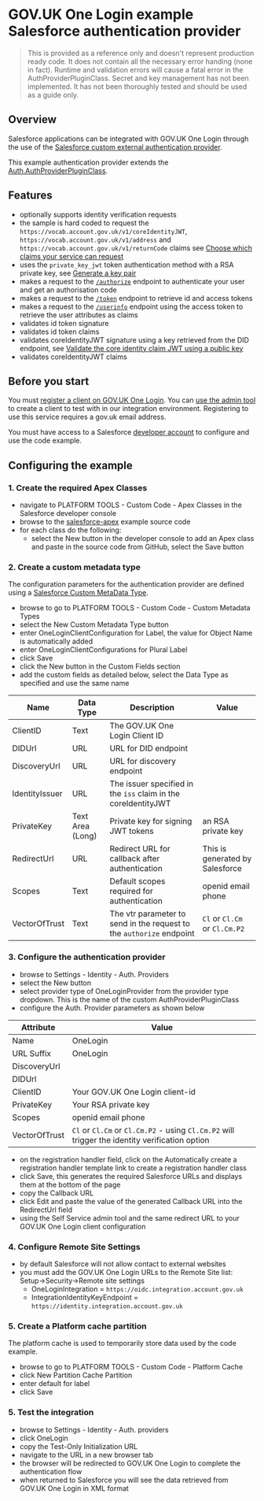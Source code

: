 # GOV.UK One Login example Salesforce authentication provider

> This is provided as a reference only and doesn't represent production ready code. It does not contain all the necessary error handing (none in fact). Runtime and validation errors will cause a fatal error in the AuthProviderPluginClass. Secret and key management has not been implemented. It has not been thoroughly tested and should be used as a guide only.

## Overview

 Salesforce applications can be integrated with GOV.UK One Login through the use of the [Salesforce custom external authentication provider](https://help.salesforce.com/s/articleView?id=sf.sso_provider_plugin_custom.htm&type=5).

 This example authentication provider extends the [Auth.AuthProviderPluginClass](https://developer.salesforce.com/docs/atlas.en-us.apexref.meta/apexref/apex_class_Auth_AuthProviderPluginClass.htm).

## Features

- optionally supports identity verification requests
- the sample is hard coded to request the `https://vocab.account.gov.uk/v1/coreIdentityJWT`, `https://vocab.account.gov.uk/v1/address` and `https://vocab.account.gov.uk/v1/returnCode` claims see [Choose which claims your service can request](https://docs.sign-in.service.gov.uk/before-integrating/choose-which-user-attributes-your-service-can-request/#choose-which-claims-your-service-can-request)
- uses the `private_key_jwt` token authentication method with a RSA private key, see [Generate a key pair](https://docs.sign-in.service.gov.uk/before-integrating/set-up-your-public-and-private-keys/#create-a-key-pair)
- makes a request to the [`/authorize`](https://docs.sign-in.service.gov.uk/integrate-with-integration-environment/authenticate-your-user/#make-a-request-to-the-authorize-endpoint) endpoint to authenticate your user and get an authorisation code
- makes a request to the [`/token`](https://docs.sign-in.service.gov.uk/integrate-with-integration-environment/authenticate-your-user/#make-a-token-request) endpoint to retrieve id and access tokens
- makes a request to the [`/userinfo`](https://docs.sign-in.service.gov.uk/integrate-with-integration-environment/authenticate-your-user/#retrieve-user-information) endpoint using the access token to retrieve the user attributes as claims
- validates id token signature
- validates id token claims
- validates coreIdentityJWT signature using a key retrieved from the DID endpoint, see [Validate the core identity claim JWT using a public key](https://docs.sign-in.service.gov.uk/integrate-with-integration-environment/prove-users-identity/#validate-the-core-identity-claim-jwt-using-a-public-key)
- validates coreIdentityJWT claims

## Before you start

You must [register a client on GOV.UK One Login](https://docs.sign-in.service.gov.uk/before-integrating/register-and-manage-your-service/). You can [use the admin tool](https://admin.sign-in.service.gov.uk/register/enter-email-address) to create a client to test with in our integration environment. Registering to use this service requires a gov.uk email address.

You must have access to a Salesforce [developer account](https://developer.salesforce.com/) to configure and use the code example.

## Configuring the example

### 1. Create the required Apex Classes

- navigate to PLATFORM TOOLS - Custom Code - Apex Classes in the Salesforce developer console
- browse to the [salesforce-apex](https://github.com/govuk-one-login/onboarding-examples/tree/main/clients/salesforce-apex) example source code
- for each class do the following:
  - select the New button in the developer console to add an Apex class and paste in the source code from GitHub, select the Save button

### 2. Create a custom metadata type

The configuration parameters for the authentication provider are defined using a [Salesforce Custom MetaData Type](https://help.salesforce.com/s/articleView?id=sf.custommetadatatypes_overview.htm&type=5).

- browse to go to PLATFORM TOOLS - Custom Code - Custom Metadata Types
- select the New Custom Metadata Type button
- enter OneLoginClientConfiguration for Label, the value for Object Name is automatically added
- enter OneLoginClientConfigurations for Plural Label
- click Save
- click the New button in the Custom Fields section
- add the custom fields as detailed below, select the Data Type as specified and use the same name
  
| Name | Data Type | Description | Value |
|------|------|------|------|
| ClientID| Text| The GOV.UK One Login Client ID ||
| DIDUrl| URL | URL for DID endpoint| [](https://identity.integration.account.gov.uk/.well-known/did.json) |
| DiscoveryUrl | URL | URL for discovery endpoint| [](https://oidc.integration.account.gov.uk/.well-known/openid-configuration) |
| IdentityIssuer | URL | The issuer specified in the `iss` claim in the coreIdentityJWT | [](https://identity.integration.account.gov.uk/) |
| PrivateKey | Text Area (Long) | Private key for signing JWT tokens| an RSA private key |
| RedirectUrl | URL | Redirect URL for callback after authentication| This is generated by Salesforce |
| Scopes | Text | Default scopes required for authentication| openid email phone |
| VectorOfTrust | Text | The vtr parameter to send in the request to the `authorize` endpoint | `Cl` or `Cl.Cm` or `Cl.Cm.P2` |

### 3. Configure the authentication provider

- browse to Settings - Identity - Auth. Providers
- select the New button
- select provider type of OneLoginProvider from the provider type dropdown. This is the name of the custom AuthProviderPluginClass
- configure the Auth. Provider parameters as shown below

| Attribute | Value |
|-----|-----|
| Name | OneLogin |
| URL Suffix | OneLogin |
| DiscoveryUrl | [](https://oidc.integration.account.gov.uk/.well-known/openid-configuration) |
| DIDUrl | [](https://identity.integration.account.gov.uk/.well-known/did.json) |
| ClientID | Your GOV.UK One Login client-id |
| PrivateKey | Your RSA private key |
| Scopes | openid email phone |
| VectorOfTrust | `Cl` or `Cl.Cm` or `Cl.Cm.P2` - using `Cl.Cm.P2` will trigger the identity verification option |

- on the registration handler field, click on the Automatically create a registration handler template link to create a registration handler class
- click Save, this generates the required Salesforce URLs and displays them at the bottom of the page
- copy the Callback URL
- click Edit and paste the value of the generated Callback URL into the RedirectUrl field
- using the Self Service admin tool and the same redirect URL to your GOV.UK One Login client configuration

### 4. Configure Remote Site Settings

- by default Salesforce will not allow contact to external websites
- you must add the GOV.UK One Login URLs to the Remote Site list: Setup->Security->Remote site settings
  - OneLoginIntegration = `https://oidc.integration.account.gov.uk`
  - IntegrationIdentityKeyEndpoint = `https://identity.integration.account.gov.uk`

### 5. Create a Platform cache partition

The platform cache is used to temporarily store data used by the code example.

- browse to go to PLATFORM TOOLS - Custom Code - Platform Cache
- click New Partition Cache Partition
- enter default for label
- click Save

### 5. Test the integration

- browse to Settings - Identity - Auth. providers
- click OneLogin
- copy the Test-Only Initialization URL
- navigate to the URL in a new browser tab
- the browser will be redirected to GOV.UK One Login to complete the authentication flow
- when returned to Salesforce you will see the data retrieved from GOV.UK One Login in XML format
